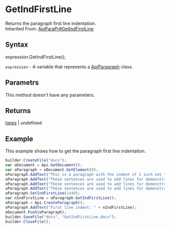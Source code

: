 # GetIndFirstLine

Returns the paragraph first line indentation.<br>Inherited From: [ApiParaPr#GetIndFirstLine](../../ApiParaPr/Methods/GetIndFirstLine.md)

## Syntax

expression.GetIndFirstLine();

`expression` - A variable that represents a [ApiParagraph](../ApiParagraph.md) class.

## Parametrs

This method doesn't have any parameters.

## Returns

[twips](../../../Enumerations/twips.md) &#124; undefined

## Example

This example shows how to get the paragraph first line indentation.

```javascript
builder.CreateFile("docx");
var oDocument = Api.GetDocument();
var oParagraph = oDocument.GetElement(0);
oParagraph.AddText("This is a paragraph with the indent of 1 inch set to the first line. ");
oParagraph.AddText("These sentences are used to add lines for demonstrative purposes. ");
oParagraph.AddText("These sentences are used to add lines for demonstrative purposes. ");
oParagraph.AddText("These sentences are used to add lines for demonstrative purposes.");
oParagraph.SetIndFirstLine(1440);
var nIndFirstLine = oParagraph.GetIndFirstLine();
oParagraph = Api.CreateParagraph();
oParagraph.AddText("First line indent: " + nIndFirstLine);
oDocument.Push(oParagraph);
builder.SaveFile("docx", "GetIndFirstLine.docx");
builder.CloseFile();
```